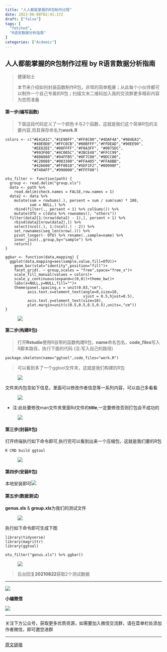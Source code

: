 ```yaml
---
title: "人人都能掌握的R包制作过程"
date: 2023-06-08T02:41:17Z
draft: ["false"]
tags: [
  "fetched",
  "R语言数据分析指南"
]
categories: ["Acdemic"]
---
```

人人都能掌握的R包制作过程 by R语言数据分析指南
------
<div><section data-tool="mdnice编辑器" data-website="https://www.mdnice.com" data-mpa-powered-by="yiban.io"><blockquote data-tool="mdnice编辑器"><section data-mpa-template="t" mpa-from-tpl="t"><section data-mid="" mpa-from-tpl="t"><section data-mid="" mpa-from-tpl="t"><section data-mid="" mpa-from-tpl="t"><p data-mid="">健康贴士</p></section></section></section></section><p><span>本节来介绍如何封装函数制作R包，非常的简单粗暴；从此每个小伙伴都可以制作一个自己专属的R包；扫描文末二维码加入我的交流群更多精彩内容为您而准备<br></span></p></blockquote><h4 data-tool="mdnice编辑器"><span>第一步(编写函数)</span></h4><blockquote data-tool="mdnice编辑器"><p><span>下面这段代码定义了一个颜色卡与2个函数，这就是我们这个简单R包的主要内容,将其保存命名为<strong>work.R</strong></span></p></blockquote><pre data-tool="mdnice编辑器"><code>colors &lt;- c(<span>"#E41A1C"</span>,<span>"#1E90FF"</span>,<span>"#FF8C00"</span>,<span>"#4DAF4A"</span>,<span>"#984EA3"</span>,<br>            <span>"#40E0D0"</span>,<span>"#FFC0CB"</span>,<span>"#00BFFF"</span>,<span>"#FFDEAD"</span>,<span>"#90EE90"</span>,<br>            <span>"#EE82EE"</span>,<span>"#00FFFF"</span>,<span>"#F0A3FF"</span>, <span>"#0075DC"</span>, <br>            <span>"#993F00"</span>,<span>"#4C005C"</span>,<span>"#2BCE48"</span>,<span>"#FFCC99"</span>,<br>            <span>"#808080"</span>,<span>"#94FFB5"</span>,<span>"#8F7C00"</span>,<span>"#9DCC00"</span>,<br>            <span>"#C20088"</span>,<span>"#003380"</span>,<span>"#FFA405"</span>,<span>"#FFA8BB"</span>,<br>            <span>"#426600"</span>,<span>"#FF0010"</span>,<span>"#5EF1F2"</span>,<span>"#00998F"</span>,<br>            <span>"#740AFF"</span>,<span>"#990000"</span>,<span>"#FFFF00"</span>)<br><br>otu_filter &lt;- <span>function</span>(path) {<br>  group &lt;- read.delim(<span>"group.xls"</span>)<br>  data &lt;- path %&gt;%<br>    read.delim(check.names = FALSE,row.names = 1)<br>  data2 &lt;- data %&gt;%<br>    mutate(sum = rowSums(.), persent = sum / sum(sum) * 100, <br>           sum = NULL,) %&gt;%<br>    rbind(filter(., persent &lt; 1) %&gt;% colSums()) %&gt;%<br>    mutate(OTU = c(data %&gt;% rownames(), <span>"others"</span>))<br>  filter(data2[1:(nrow(data2) - 1),], persent &gt; 1) %&gt;%<br>    rbind(data2[nrow(data2),]) %&gt;%<br>    select(ncol(.), 1:(ncol(.) - 2)) %&gt;%<br>    set_rownames(seq_len(nrow(.))) %&gt;% <br>    pivot_longer(- OTU) %&gt;% rename(.,sample=name) %&gt;%<br>    inner_join(.,group,by=<span>"sample"</span>) %&gt;% <br>    <span>return</span>()<br>}<br><br>ggbar &lt;- <span>function</span>(data,mapping) {<br>  ggplot(data,mapping=aes(sample,value,fill=OTU))+<br>    geom_bar(<span>stat</span>=<span>"identity"</span>,position=<span>"fill"</span>)+<br>    facet_grid(. ~ group,scales = <span>"free"</span>,space=<span>"free_x"</span>)+<br>    scale_fill_manual(values = colors)+<br>    scale_y_continuous(expand=c(0,0))+theme_bw()+<br>    labs(x=NULL,y=NULL,fill=<span>""</span>)+<br>    theme(panel.spacing.x = unit(0.03,<span>"cm"</span>),<br>          axis.text.x=element_text(angle=0,size=10,<br>                                   vjust = 0.5,hjust=0.5),<br>          axis.text.y=element_text(size=10),<br>          plot.margin=unit(c(0.5,0.5,0.5,0.5),units=,<span>"cm"</span>))<br>}<br></code></pre><figure data-tool="mdnice编辑器"><img data-ratio="0.42630651790957136" data-src="https://mmbiz.qpic.cn/mmbiz_png/EibnicgwScTAYkkYkR8Df4oRo1EM64X4WYA4TaAPJMx1u79HybBeG3SrYdU1TfSLMwfFWHhiblbAghcSKQYIzShJQ/640?wx_fmt=png" data-type="png" data-w="1703" src="https://mmbiz.qpic.cn/mmbiz_png/EibnicgwScTAYkkYkR8Df4oRo1EM64X4WYA4TaAPJMx1u79HybBeG3SrYdU1TfSLMwfFWHhiblbAghcSKQYIzShJQ/640?wx_fmt=png"></figure><h4 data-tool="mdnice编辑器"><span>第二步(构建R包)</span></h4><blockquote data-tool="mdnice编辑器"><p><span>打开<strong>Rstudio</strong>使用R自带的函数构建R包，<strong>name</strong>命名包名，<strong>code_files</strong>写入R脚本路径，执行下面的代码 (注:写入自己的路径)</span></p></blockquote><pre data-tool="mdnice编辑器"><code>package.skeleton(name=<span>"ggtool"</span>,code_files=<span>"work.R"</span>)<br></code></pre><blockquote data-tool="mdnice编辑器"><p><span>可以看到多了一个ggtool文件夹，这就是我们构建的R包</span></p></blockquote><figure data-tool="mdnice编辑器"><img data-ratio="0.29291154071470415" data-src="https://mmbiz.qpic.cn/mmbiz_png/EibnicgwScTAYkkYkR8Df4oRo1EM64X4WYrVicIEdGicyqicZURQ6weevR4eWO2R937nR6aZoImY2khG8QQAx3km64Q/640?wx_fmt=png" data-type="png" data-w="1707" src="https://mmbiz.qpic.cn/mmbiz_png/EibnicgwScTAYkkYkR8Df4oRo1EM64X4WYrVicIEdGicyqicZURQ6weevR4eWO2R937nR6aZoImY2khG8QQAx3km64Q/640?wx_fmt=png"></figure><p data-tool="mdnice编辑器"><span>文件夹内包含如下信息，里面可以修改作者信息等一系列内容，可以自己多看看</span></p><figure data-tool="mdnice编辑器"><img data-ratio="0.2614023144996596" data-src="https://mmbiz.qpic.cn/mmbiz_png/EibnicgwScTAYkkYkR8Df4oRo1EM64X4WYplQiboxI0mkv9wkiceicTus0vMvDoeEpicHdZfVE2tY4ooK0CepPfw6Stg/640?wx_fmt=png" data-type="png" data-w="1469" src="https://mmbiz.qpic.cn/mmbiz_png/EibnicgwScTAYkkYkR8Df4oRo1EM64X4WYplQiboxI0mkv9wkiceicTus0vMvDoeEpicHdZfVE2tY4ooK0CepPfw6Stg/640?wx_fmt=png"></figure><ul data-tool="mdnice编辑器"><li><section><span>注:此处要修改man文件夹里面Rd文件的<strong>title</strong>,一定要修改否则打包会不成功的</span></section></li></ul><figure data-tool="mdnice编辑器"><img data-ratio="0.39404255319148934" data-src="https://mmbiz.qpic.cn/mmbiz_png/EibnicgwScTAYkkYkR8Df4oRo1EM64X4WYdHugBVmt5SoWQaAI2uXGKeJwlcT6wQ21Bu0rTQEB01pwA2cjkaDe5g/640?wx_fmt=png" data-type="png" data-w="1175" src="https://mmbiz.qpic.cn/mmbiz_png/EibnicgwScTAYkkYkR8Df4oRo1EM64X4WYdHugBVmt5SoWQaAI2uXGKeJwlcT6wQ21Bu0rTQEB01pwA2cjkaDe5g/640?wx_fmt=png"></figure><h4 data-tool="mdnice编辑器"><span>第三步(封装R包)</span></h4><p data-tool="mdnice编辑器"><span>打开终端执行如下命令即可,执行完可以看到出来一个压缩包，这就是我们要的R包</span></p><pre data-tool="mdnice编辑器"><code>R CMD build ggtool <br></code></pre><figure data-tool="mdnice编辑器"><img data-ratio="0.29188869153345176" data-src="https://mmbiz.qpic.cn/mmbiz_png/EibnicgwScTAYkkYkR8Df4oRo1EM64X4WYxibiag3q2WtFFAX0fEQicazydVyDUyqt9m3JjqJ9MdELmFukb37weGyBA/640?wx_fmt=png" data-type="png" data-w="1689" src="https://mmbiz.qpic.cn/mmbiz_png/EibnicgwScTAYkkYkR8Df4oRo1EM64X4WYxibiag3q2WtFFAX0fEQicazydVyDUyqt9m3JjqJ9MdELmFukb37weGyBA/640?wx_fmt=png"></figure><h4 data-tool="mdnice编辑器"><span>第四步(安装R包)</span></h4><p data-tool="mdnice编辑器"><span>本地安装即可</span><img data-ratio="0.2713780918727915" data-src="https://mmbiz.qpic.cn/mmbiz_png/EibnicgwScTAYkkYkR8Df4oRo1EM64X4WYTaNeux6IZQnGHWXFgGT7jJQTt4IQfpPuTEmBjiccLdJwhcSvvZNw2gw/640?wx_fmt=png" data-type="png" data-w="1415" src="https://mmbiz.qpic.cn/mmbiz_png/EibnicgwScTAYkkYkR8Df4oRo1EM64X4WYTaNeux6IZQnGHWXFgGT7jJQTt4IQfpPuTEmBjiccLdJwhcSvvZNw2gw/640?wx_fmt=png"></p><h4 data-tool="mdnice编辑器"><span>第五步(数据测试)</span></h4><p data-tool="mdnice编辑器"><span><strong>genus.xls</strong> &amp; <strong>group.xls</strong>为我们的测试文件</span></p><figure data-tool="mdnice编辑器"><img data-ratio="0.23131253678634492" data-src="https://mmbiz.qpic.cn/mmbiz_png/EibnicgwScTAYkkYkR8Df4oRo1EM64X4WY76C2Kt6YRZRKJQt12vZ3VOsGPOfm9guuY2ZSbYCbtPbicjRxTZcjLCA/640?wx_fmt=png" data-type="png" data-w="1699" src="https://mmbiz.qpic.cn/mmbiz_png/EibnicgwScTAYkkYkR8Df4oRo1EM64X4WY76C2Kt6YRZRKJQt12vZ3VOsGPOfm9guuY2ZSbYCbtPbicjRxTZcjLCA/640?wx_fmt=png"></figure><p data-tool="mdnice编辑器"><span>执行如下命令即可生成下图</span></p><pre data-tool="mdnice编辑器"><code>library(tidyverse)<br>library(magrittr)<br>library(ggtool)<br><br>otu_filter(<span>"genus.xls"</span>) %&gt;% ggbar()<br></code></pre><figure data-tool="mdnice编辑器"><img data-ratio="0.5860655737704918" data-src="https://mmbiz.qpic.cn/mmbiz_png/EibnicgwScTAYkkYkR8Df4oRo1EM64X4WYnJwOQIT3iboJBPNuqESyibEW0rO1ric7BeXvqC1pXTm7y1B8OejSbzRKQ/640?wx_fmt=png" data-type="png" data-w="732" src="https://mmbiz.qpic.cn/mmbiz_png/EibnicgwScTAYkkYkR8Df4oRo1EM64X4WYnJwOQIT3iboJBPNuqESyibEW0rO1ric7BeXvqC1pXTm7y1B8OejSbzRKQ/640?wx_fmt=png"></figure><blockquote data-tool="mdnice编辑器"><p><span>后台回复<strong>20210822</strong>获取2个测试数据</span></p></blockquote><hr data-tool="mdnice编辑器"></section><p><img data-galleryid="" data-ratio="1.4182692307692308" data-s="300,640" data-src="https://mmbiz.qpic.cn/mmbiz_png/EibnicgwScTAbK2IKoIiapgDMDkIZvnrbQ7VpkWvSXJKTVwncOmGF2bPuwWSMo2S4LKXt81Pibiap2rLtvnIibMZnkng/640?wx_fmt=png" data-type="png" data-w="416" src="https://mmbiz.qpic.cn/mmbiz_png/EibnicgwScTAbK2IKoIiapgDMDkIZvnrbQ7VpkWvSXJKTVwncOmGF2bPuwWSMo2S4LKXt81Pibiap2rLtvnIibMZnkng/640?wx_fmt=png"></p><section data-tool="mdnice编辑器" data-website="https://www.mdnice.com"><span><strong>小编微信</strong></span></section><p><img data-galleryid="" data-ratio="1" data-s="300,640" data-src="https://mmbiz.qpic.cn/mmbiz_jpg/EibnicgwScTAbqBerVicDuN24tgM9vnXwXia7YOiaymyDXAM2tDGjULFnHrkSCaggjeZOcC5oZUHLYmH02e8cm3D85Q/640?wx_fmt=jpeg" data-type="jpeg" data-w="430" src="https://mmbiz.qpic.cn/mmbiz_jpg/EibnicgwScTAbqBerVicDuN24tgM9vnXwXia7YOiaymyDXAM2tDGjULFnHrkSCaggjeZOcC5oZUHLYmH02e8cm3D85Q/640?wx_fmt=jpeg"></p><section data-tool="mdnice编辑器" data-website="https://www.mdnice.com"><hr data-tool="mdnice编辑器"><p data-tool="mdnice编辑器"><span>关注下方公众号，获取更多优质资源，如需要加入微信交流群，请在菜单栏处添加作者微信，即可邀您进群</span></p><section><mpprofile data-pluginname="mpprofile" data-id="Mzg3MzQzNTYzMw==" data-headimg="http://mmbiz.qpic.cn/mmbiz_png/EibnicgwScTAZF0rpeZII9Ltl26VbVagriczTria1fib3XgjwwHEHFjPzkmGpqWDVVHBSzhENictUM2iavAKiaM5lc9USw/0?wx_fmt=png" data-nickname="R语言数据分析指南" data-alias="" data-signature="R语言重症爱好者，喜欢绘制各种精美的图表，喜欢的小伙伴可以关注我，跟我一起学习" data-from="0"></mpprofile></section></section></div>  
<hr>
<a href="https://mp.weixin.qq.com/s/soPG_ull0vB6Q8zOuOB5Fw",target="_blank" rel="noopener noreferrer">原文链接</a>

